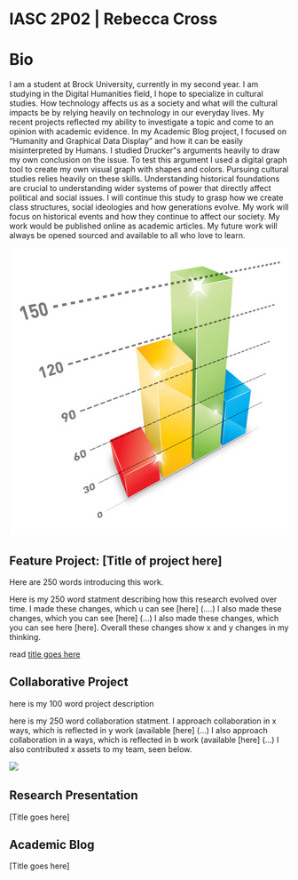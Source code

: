 # IASC 2P02 | Rebecca Cross 

# Bio 

I am a student at Brock University, currently in my second year. I am studying in the Digital Humanities field, I hope to specialize in cultural studies. How technology affects us as a society and what will the cultural impacts be by relying heavily on technology in our everyday lives. 
My recent projects reflected my ability to investigate a topic and come to an opinion with academic evidence. In my Academic Blog project, I focused on “Humanity and Graphical Data Display” and how it can be easily misinterpreted by Humans. I studied Drucker"s arguments heavily to draw my own conclusion on the issue. To test this argument I used a digital graph tool to create my own visual graph with shapes and colors. Pursuing cultural studies relies heavily on these skills. Understanding historical foundations are crucial to understanding wider systems of power that directly affect political and social issues. I will continue this study to grasp how we create class structures, social ideologies and how generations evolve. My work will focus on historical events and how they continue to affect our society. My work would be published online as academic articles. My future work will always be opened sourced and available to all who love to learn.
 

<img src="blog post.jpg" alt="appealing graphs" style="width:600px;height:518px;">

## Feature Project: [Title of project here]

Here are 250 words introducing this work.

Here is my 250 word statment describing how this research evolved over time. I made these changes, which u can see [here] (....)
I also made these changes, which you can see [here] (...) I also made these changes, which you can see here [here]. 
Overall these changes show x and y changes in my thinking. 

read [title goes here](readme) 

## Collaborative Project

here is my 100 word project description 

here is my 250 word collaboration statment. I approach collaboration in x ways, which is reflected in y work (available [here] (...) I also approach collaboration in a ways, which is reflected in b work (available [here] (...) I also contributed x assets to my team, seen below. 

![](...)

## Research Presentation

[Title goes here]

## Academic Blog

[Title goes here]

